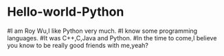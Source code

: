 # Hello-world-Python
#I am Roy Wu,I like Python very much.
#I know some programming languages.
#It was C++,C,Java and Python.
#In the time to come,I believe you know to be really good friends with me,yeah?
